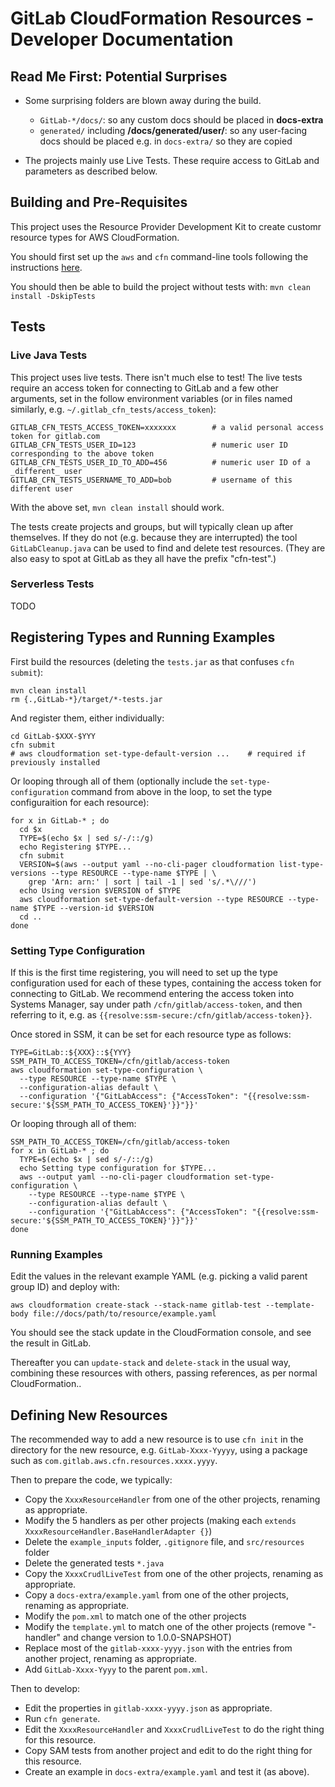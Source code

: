 # GitLab CloudFormation Resources - Developer Documentation

## Read Me First: Potential Surprises

* Some surprising folders are blown away during the build.
  * `GitLab-*/docs/`: so any custom docs should be placed in **docs-extra**
  * `generated/` including **/docs/generated/user/**:
    so any user-facing docs should be placed e.g. in `docs-extra/` so they are copied

* The projects mainly use Live Tests. These require access to GitLab and parameters as described below.


## Building and Pre-Requisites

This project uses the Resource Provider Development Kit to create customr resource types for AWS CloudFormation.

You should first set up the `aws` and `cfn` command-line tools following the instructions
[here](https://docs.aws.amazon.com/cloudformation-cli/latest/userguide/resource-type-walkthrough.html).

You should then be able to build the project without tests with: `mvn clean install -DskipTests`


## Tests

### Live Java Tests

This project uses live tests. There isn't much else to test! The live tests require an access token for
connecting to GitLab and a few other arguments, set in the follow environment variables
(or in files named similarly, e.g. `~/.gitlab_cfn_tests/access_token`):

```
GITLAB_CFN_TESTS_ACCESS_TOKEN=xxxxxxx        # a valid personal access token for gitlab.com
GITLAB_CFN_TESTS_USER_ID=123                 # numeric user ID corresponding to the above token
GITLAB_CFN_TESTS_USER_ID_TO_ADD=456          # numeric user ID of a _different_ user
GITLAB_CFN_TESTS_USERNAME_TO_ADD=bob         # username of this different user
```

With the above set, `mvn clean install` should work.

The tests create projects and groups, but will typically clean up after themselves.
If they do not (e.g. because they are interrupted) the tool `GitLabCleanup.java` can be used to find and delete test resources.
(They are also easy to spot at GitLab as they all have the prefix "cfn-test".) 

### Serverless Tests

TODO


## Registering Types and Running Examples

First build the resources (deleting the `tests.jar` as that confuses `cfn submit`):

```
mvn clean install
rm {.,GitLab-*}/target/*-tests.jar
```

And register them, either individually:

```
cd GitLab-$XXX-$YYY
cfn submit
# aws cloudformation set-type-default-version ...    # required if previously installed
```

Or looping through all of them (optionally include the `set-type-configuration` command from above in the loop,
to set the type configuraition for each resource):

```
for x in GitLab-* ; do
  cd $x
  TYPE=$(echo $x | sed s/-/::/g)
  echo Registering $TYPE...
  cfn submit
  VERSION=$(aws --output yaml --no-cli-pager cloudformation list-type-versions --type RESOURCE --type-name $TYPE | \
    grep 'Arn: arn:' | sort | tail -1 | sed 's/.*\///')
  echo Using version $VERSION of $TYPE
  aws cloudformation set-type-default-version --type RESOURCE --type-name $TYPE --version-id $VERSION 
  cd ..
done
```

### Setting Type Configuration

If this is the first time registering, you will need to set up the type configuration used for
each of these types, containing the access token for connecting to GitLab.
We recommend entering the access token into Systems Manager, say under path `/cfn/gitlab/access-token`,
and then referring to it, e.g. as `{{resolve:ssm-secure:/cfn/gitlab/access-token}}`.

Once stored in SSM, it can be set for each resource type as follows:

```
TYPE=GitLab::${XXX}::${YYY}
SSM_PATH_TO_ACCESS_TOKEN=/cfn/gitlab/access-token
aws cloudformation set-type-configuration \
  --type RESOURCE --type-name $TYPE \
  --configuration-alias default \
  --configuration '{"GitLabAccess": {"AccessToken": "{{resolve:ssm-secure:'${SSM_PATH_TO_ACCESS_TOKEN}'}}"}}'
```

Or looping through all of them:

```
SSM_PATH_TO_ACCESS_TOKEN=/cfn/gitlab/access-token
for x in GitLab-* ; do
  TYPE=$(echo $x | sed s/-/::/g)
  echo Setting type configuration for $TYPE...
  aws --output yaml --no-cli-pager cloudformation set-type-configuration \
    --type RESOURCE --type-name $TYPE \
    --configuration-alias default \
    --configuration '{"GitLabAccess": {"AccessToken": "{{resolve:ssm-secure:'${SSM_PATH_TO_ACCESS_TOKEN}'}}"}}'
done
```


### Running Examples

Edit the values in the relevant example YAML (e.g. picking a valid parent group ID) and deploy with:

```
aws cloudformation create-stack --stack-name gitlab-test --template-body file://docs/path/to/resource/example.yaml
```

You should see the stack update in the CloudFormation console, and see the result in GitLab.

Thereafter you can `update-stack` and `delete-stack` in the usual way, combining these resources with others,
passing references, as per normal CloudFormation..


## Defining New Resources

The recommended way to add a new resource is to use `cfn init` in the directory for the new resource,
e.g. `GitLab-Xxxx-Yyyyy`,
using a package such as `com.gitlab.aws.cfn.resources.xxxx.yyyy`.

Then to prepare the code, we typically:

* Copy the `XxxxResourceHandler` from one of the other projects, renaming as appropriate.
* Modify the 5 handlers as per other projects (making each `extends XxxxResourceHandler.BaseHandlerAdapter {}`)
* Delete the `example_inputs` folder, `.gitignore` file, and `src/resources` folder
* Delete the generated tests `*.java`
* Copy the `XxxxCrudlLiveTest` from one of the other projects, renaming as appropriate.
* Copy a `docs-extra/example.yaml` from one of the other projects, renaming as appropriate.
* Modify the `pom.xml` to match one of the other projects
* Modify the `template.yml` to match one of the other projects (remove "-handler" and change version to 1.0.0-SNAPSHOT)
* Replace most of the `gitlab-xxxx-yyyy.json` with the entries from another project, renaming as appropriate.
* Add `GitLab-Xxxx-Yyyy` to the parent `pom.xml`.

Then to develop:

* Edit the properties in `gitlab-xxxx-yyyy.json` as appropriate.
* Run `cfn generate`.
* Edit the `XxxxResourceHandler` and `XxxxCrudlLiveTest` to do the right thing for this resource.
* Copy SAM tests from another project and edit to do the right thing for this resource.
* Create an example in `docs-extra/example.yaml` and test it (as above).
